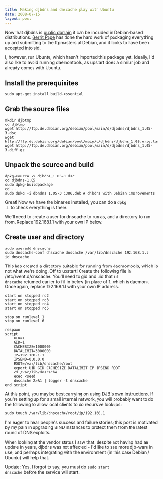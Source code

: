 ```yaml
---
title: Making djbdns and dnscache play with Ubuntu
date: 2008-07-15
layout: post
---
```


Now that djbdns is [public domain](http://cr.yp.to/distributors.html)
it can be included in Debian-based distributions. [Gerrit
Pape](http://smarden.org/pape/) has done the hard work of packaging everything
up and submitting to the ftpmasters at Debian, and it looks to have been
accepted into sid.

I, however, run Ubuntu, which hasn't imported this package yet. Ideally, I'd
also like to avoid running daemontools, as upstart does a similar job and
already comes with Ubuntu.

Install the prerequisites
-------------------------

	sudo apt-get install build-essential

Grab the source files
---------------------

	mkdir djbtmp
	cd djbtmp
	wget http://ftp.de.debian.org/debian/pool/main/d/djbdns/djbdns_1.05-3.dsc
	wget http://ftp.de.debian.org/debian/pool/main/d/djbdns/djbdns_1.05.orig.tar.gz
	wget http://ftp.de.debian.org/debian/pool/main/d/djbdns/djbdns_1.05-3.diff.gz

Unpack the source and build
---------------------------

	dpkg-source -x djbdns_1.05-3.dsc
	cd djbdns-1.05
	sudo dpkg-buildpackage
	cd ..
	sudo dpkg -i dbndns_1.05-3_i386.deb # djbdns with Debian improvements

Great! Now we have the binaries installed, you can do a <code>dpkg -L</code> to
check everything is there.

We'll need to create a user for dnscache to run as, and a directory to run
from. Replace 192.168.1.1 with your own IP below.

Create user and directory
-------------------------

	sudo useradd dnscache
	sudo dnscache-conf dnscache dnscache /var/lib/dnscache 192.168.1.1
	id dnscache

This has created a directory suitable for running from daemontools, which
is not what we're doing. Off to upstart! Create the following file in /etc/event.d/dnscache. You'll need to gid and uid that <code>id dnscache</code> returned earlier to fill in below (in place of 1, which is daemon). Once again, replace 192.168.1.1 with your own IP address.

	start on stopped rc2
	start on stopped rc3
	start on stopped rc4
	start on stopped rc5

	stop on runlevel 1
	stop on runlevel 6

	respawn
	script
		UID=1
		GID=1
		CACHESIZE=1000000
		DATALIMIT=3000000
		IP=192.168.1.1
		IPSEND=0.0.0.0
		ROOT=/var/lib/dnscache/root
		export UID GID CACHESIZE DATALIMIT IP IPSEND ROOT
		cd /var/lib/dnscache
		exec <seed
		dnscache 2>&1 | logger -t dnscache
	end script

At this point, you may be best carrying on using [DJB's own
instructions](http://cr.yp.to/djbdns/dnscache.html). If you're setting up for
a small internal network, you will probably want to do the following to allow
local clients to do recursive lookups:

	sudo touch /var/lib/dnscache/root/ip/192.168.1

I'm eager to hear people's success and failure stories; this post is motivated
by my pain in upgrading BIND instances to protect them from the latest round
of DNS exploits.

When looking at the vendor status I saw that, despite not having had an update
in years, djbdns was not affected - I'd like to see more djb-ware in use, and
perhaps integrating with the environment (in this case Debian / Ubuntu) will
help that.

Update: Yes, I forgot to say, you must do <code>sudo start dnscache</code> before the service will start.
